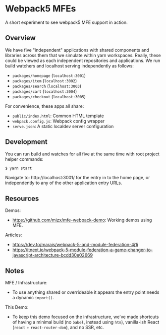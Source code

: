 Webpack5 MFEs
=============

A short experiment to see webpack5 MFE support in action.

## Overview

We have five "independent" applications with shared components and libraries across them that we simulate within yarn workspaces. Really, these could be viewed as each independent repositories and applications. We run build watchers and localhost serving independently as follows:

- `packages/homepage` (`localhost:3001`)
- `packages/item` (`localhost:3002`)
- `packages/search` (`localhost:3003`)
- `packages/cart` (`localhost:3004`)
- `packages/checkout` (`localhost:3005`)

For convenience, these apps all share:

- `public/index.html`: Common HTML template
- `webpack.config.js`: Webpack config wrapper
- `serve.json`: A static localdev server configuration

## Development

You can run build and watches for all five at the same time with root project helper commands:

```sh
$ yarn start
```

Navigate to: http://localhost:3001/ for the entry in to the home page, or independently to any of the other application entry URLs.

## Resources

Demos:

- https://github.com/mizx/mfe-webpack-demo: Working demos using MFE.

Articles:

- https://dev.to/marais/webpack-5-and-module-federation-4j1i
- https://itnext.io/webpack-5-module-federation-a-game-changer-to-javascript-architecture-bcdd30e02669

## Notes

MFE / Infrastructure:

- To use anything shared or overrideable it appears the entry point needs a dynamic `import()`.

This Demo:

- To keep this demo focused on the infrastructure, we've made shortcuts of having a minimal build (no `babel`, instead using `htm`), vanilla-ish React (`react` + `react-router-dom`), and no SSR, etc.
